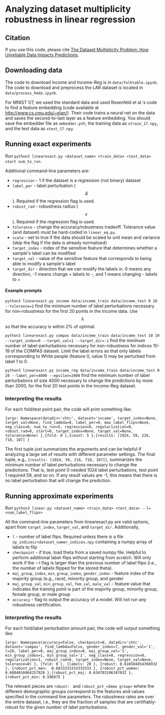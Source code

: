 # Analyzing dataset multiplicity robustness in linear regression

## Citation
If you use this code, please cite [The Dataset Multiplicity Problem: How Unreliable Data Impacts Predictions](https://dl.acm.org/doi/10.1145/3593013.3593988). 

## Downloading data
The code to download Income and Income-Reg is in `data/folktable.ipynb`. The code to download and preprocess the LAR dataset is located in `data/process_hmda.ipynb`. 

For MNIST 1/7, we used the standard data and used Rosenfeld et al.'s code to find a feature embedding (code available at http://www.cs.cmu.edu/~elan/). Their code trains a neural net on the data and saves the second-to-last layer as a feature embedding. You should save the embedder file as `embedder.pth`, the training data as `xtrain_17.npy`, and the test data as `xtest_17.npy`. 

## Running exact experiments
Run `python3 linearexact.py <dataset_name> <train_data> <test_data> start num_to_run`.

Additional command-line parameters are:
* `regression` - 1 if the dataset is a regression (not binary) dataset
* `label_per` - label perturbation ($$\Delta$$). Required if the regression flag is used.
* `robust_rad` - robustness radius ($$\epsilon$$). Required if the regression flag is used.
* `tolerance` - change the accuracy/robustness tradeoff. Tolerance value (and dataset) must be hard-coded in `linear_eq.py`.
* `scale` - set to true if the data should be scaled to unit mean and variance (skip the flag if the data is already normalized)
* `target_index` - index of the sensitive feature that determines whether a sample's label can be modified
* `target_val` - value of the sensitive feature that corresponds to being able to modify a sample's label
* `target_dir` - direction that we can modify the labels in. 0 means any direction, -1 means change + labels to -, and 1 means changing - labels to +

#### Example prompts
`python3 linearexact.py income data/income_train data/income_test 0 20 --tolerance=2` find the minimum number of label perturbations necessary for non-robustness for the first 20 points in the Income data. Use $$ \lambda$$ so that the accuracy is within 2\% of optimal.

`python3 linearexact.py compas data/income_train data/income_test 10 10 --target_index=0 --target_val=1 --target_dir=-1` find the minimum number of label-perturbations necessary for non-robustness for indices 10-19 of the COMPAS dataset. Limit the label errors so that only labels corresponding to White people (feature 0, value 1) may be perturbed from label 1 to 0.

`python3 linearexact.py income_reg data/income_train data/income_test 0 20 --label_per=4000 --epsilon=2000` find the minimum number of label perturbations of size 4000 necessary to change the predictions by more than 2000, for the first 20 test points in the Income-Reg dataset.

### Interpreting the results
For each fold/test point pair, the code will print something like: 

` {args: Namespace(datadir='chtc', dataset='income', target_index=None, target_val=None, find_lambda=0, label_per=0, max_label_flips=None, neg_class=0, num_to_run=5, regression=0, regularization=0, robust_rad=0, start=0, target_index=None, target_val=None, tolerance=None) },{fold: 0 },{count: 5 },{results: [1024, 59, 216, 718, 187] } `

The first tuple just summarizes the arguments and can be helpful if analyzing a large set of results with different parameter settings. The final tuple, e.g., `{results: [1024, 59, 216, 718, 187]}`, summarizes the minimum number of label perturbations necessary to change the predictions. That is, test point 0 needed 1024 label perturbations, test point 1 required 59, and so on. If any result values are -1, this means that there is no label perturbation that will change the prediction. 

## Running approximate experiments
Run `python3 linear.py <dataset_name> <train_data> <test_data> --l=<num_label_flips>`

All the command-line parameters from linearexact.py are valid options, apart from `target_index`, `target_val`, and `target_dir`. Additionally, 
* `l` - number of label flips. Required unless there is a file `np_indices/<dataset_name>_indices.npy` containing a numpy array of labels to flip
* `checkpoint` - if true, load theta from a saved numpy file. Helpful to perform additional label-flips without starting from scratch. Will only work if the --l flag is larger than the previous number of label flips (i.e., the number of labels flipped for the stored theta). 
* `maj_group_index`, `min_group_index`, `gender_index` - feature index of the majority group (e.g., race), minority group, and gender
* `maj_group_val`, `min_group_val`, `fem_val`, `male_val` - feature value that indicates the training point is part of the majority group, minority group, female group, or male group
* `accuracy` - flag to output the accuracy of a model. Will not run any robustness certification.
  
  
### Interpreting the results
For each fold/label perturbation amount pair, the code will output something like:

` {args: Namespace(accuracy=False, checkpoint=0, datadir='chtc', dataset='compas', find_lambda=False, gender_index=7, gender_val='1', l=20, label_per=0, maj_group_index=0, maj_group_val='1', min_group_index=1, min_group_val='1', neg_class=0, regression=0, regularization=1, robust_rad=0, target_index=None, target_val=None, tolerance=0) }, {fold: 0 }, {labels: 20 }, {robust: 0.616504854368932 }, {robust_pct_men:  0.6833333333333333 }, {robust_pct_women: 0.6004016064257028 },{robust_pct_maj: 0.634703196347032 }, {robust_pct_min: 0.596875 } `

The relevant pieces are `robust: ` and `robust_pct_<demo group>` where the different demographic groups correspond to the features and values specified in the command line parameters. The robustness rates are over the entire dataset, i.e., they are the fraction of samples that are certifiably-robust for the given number of label perturbations. 


